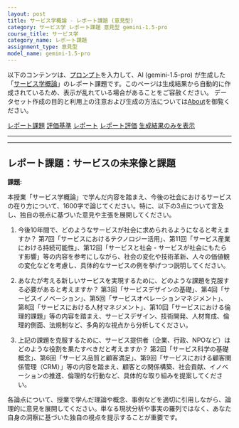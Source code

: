 ```yaml
---
layout: post
title: サービス学概論 - レポート課題 (意見型)
category: サービス学 レポート課題 意見型 gemini-1.5-pro
course_title: サービス学
category_name: レポート課題
assignment_type: 意見型
model_name: gemini-1.5-pro
---
```


以下のコンテンツは、[プロンプト](http://127.0.0.1:8000/generated/サービス学/gemini-1.5-pro/prompt_レポート課題-意見型.md)を入力して、AI (gemini-1.5-pro) が生成した「[サービス学概論](/contents/サービス学/)」のレポート課題です。このページは生成結果から自動的に作成されているため、表示が乱れている場合があることをご容赦ください。
データセット作成の目的と利用上の注意および生成の方法については[About](/About)を御覧ください。

[レポート課題](../レポート課題-意見型)
[評価基準](../評価基準-意見型)
[レポート](../レポート-意見型)
[レポート評価](../レポート評価-意見型)
[生成結果のみを表示](http://127.0.0.1:8000/generated/サービス学/gemini-1.5-pro/レポート課題-意見型.md)
  

***
***
  
## レポート課題：サービスの未来像と課題

**課題:**

本授業「サービス学概論」で学んだ内容を踏まえ、今後の社会におけるサービスの在り方について、1600字で論じてください。特に、以下の3点について言及し、独自の視点に基づいた意見や主張を展開してください。

1. 今後10年間で、どのようなサービスが社会に求められるようになると考えますか？  第7回「サービスにおけるテクノロジー活用」、第11回「サービス産業における持続可能性」、第12回「サービスと社会 - サービスが社会にもたらす影響」等の内容を参考にしながら、社会の変化や技術革新、人々の価値観の変化などを考慮し、具体的なサービスの例を挙げつつ説明してください。


2.  あなたが考える新しいサービスを実現するために、どのような課題を克服する必要があると考えますか？ 第3回「サービスデザインの基礎」、第4回「サービスイノベーション」、第5回「サービスオペレーションマネジメント」、第8回「サービスにおける人材マネジメント」、第10回「サービスにおける倫理的課題」等の内容を踏まえ、サービスデザイン、技術開発、人材育成、倫理的側面、法規制など、多角的な視点から分析してください。


3.  上記の課題を克服するために、サービス提供者（企業、行政、NPOなど）はどのような役割を果たすべきだと考えますか？ 第2回「サービス科学の基礎概念」、第6回「サービス品質と顧客満足」、第9回「サービスにおける顧客関係管理（CRM）」等の内容を踏まえ、顧客との関係構築、社会貢献、イノベーションの推進、倫理的な行動など、具体的な取り組みを提案してください。


各論点について、授業で学んだ理論や概念、事例などを適切に引用しながら、論理的に意見を展開してください。単なる現状分析や事実の羅列ではなく、あなた自身の洞察に基づいた独自の視点を提示することが重要です。

